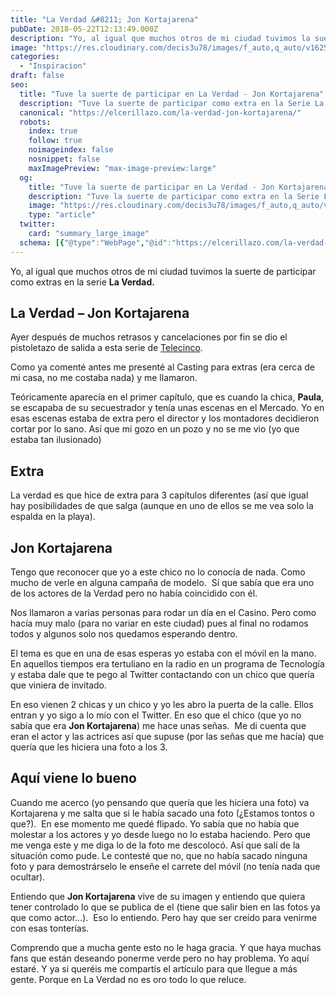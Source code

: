 ```yaml
---
title: "La Verdad &#8211; Jon Kortajarena"
pubDate: 2018-05-22T12:13:49.000Z
description: "Yo, al igual que muchos otros de mi ciudad tuvimos la suerte de participar como extras en la serie La Verdad."
image: "https://res.cloudinary.com/decis3u78/images/f_auto,q_auto/v1625696622/la-verdad-Jon-Kortajarena-la-serie_sigy86_78990742_7898058a/la-verdad-Jon-Kortajarena-la-serie_sigy86_78990742_7898058a.jpg?_i=AA"
categories:
  - "Inspiracion"
draft: false
seo:
  title: "Tuve la suerte de participar en La Verdad - Jon Kortajarena"
  description: "Tuve la suerte de participar como extra en la Serie La Verdad. En La Verdad - Jon Kortajarena hace de un pojlicía que cae a los brazos de Paula. La supuesta chica secuestrada hace mucho años. Aquí os cuento lo que me paso con el sr Jon Kortajarena en uno de los rodajes."
  canonical: "https://elcerillazo.com/la-verdad-jon-kortajarena/"
  robots:
    index: true
    follow: true
    noimageindex: false
    nosnippet: false
    maxImagePreview: "max-image-preview:large"
  og:
    title: "Tuve la suerte de participar en La Verdad - Jon Kortajarena"
    description: "Tuve la suerte de participar como extra en la Serie La Verdad. En La Verdad - Jon Kortajarena hace de un pojlicía que cae a los brazos de Paula. La supuesta chica secuestrada hace mucho años. Aquí os cuento lo que me paso con el sr Jon Kortajarena en uno de los rodajes."
    image: "https://res.cloudinary.com/decis3u78/images/f_auto,q_auto/v1625696622/la-verdad-Jon-Kortajarena-la-serie_sigy86_78990742_7898058a/la-verdad-Jon-Kortajarena-la-serie_sigy86_78990742_7898058a.jpg?_i=AA"
    type: "article"
  twitter:
    card: "summary_large_image"
  schema: [{"@type":"WebPage","@id":"https://elcerillazo.com/la-verdad-jon-kortajarena/","url":"https://elcerillazo.com/la-verdad-jon-kortajarena/","name":"Tuve la suerte de participar en La Verdad - Jon Kortajarena","isPartOf":{"@id":"https://elcerillazo.com/#website"},"primaryImageOfPage":{"@id":"https://elcerillazo.com/la-verdad-jon-kortajarena/#primaryimage"},"image":{"@id":"https://elcerillazo.com/la-verdad-jon-kortajarena/#primaryimage"},"thumbnailUrl":"https://res.cloudinary.com/decis3u78/images/f_auto,q_auto/v1625696622/la-verdad-Jon-Kortajarena-la-serie_sigy86_78990742_7898058a/la-verdad-Jon-Kortajarena-la-serie_sigy86_78990742_7898058a.jpg?_i=AA","datePublished":"2018-05-22T14:13:49+00:00","dateModified":"2018-05-22T14:14:23+00:00","author":{"@id":"https://elcerillazo.com/#/schema/person/368d5b496aeaf077b307f248a72abcd9"},"description":"Tuve la suerte de participar como extra en la Serie La Verdad. En La Verdad - Jon Kortajarena hace de un pojlicía que cae a los brazos de Paula. La supuesta chica secuestrada hace mucho años. Aquí os cuento lo que me paso con el sr Jon Kortajarena en uno de los rodajes.","breadcrumb":{"@id":"https://elcerillazo.com/la-verdad-jon-kortajarena/#breadcrumb"},"inLanguage":"es","potentialAction":[{"@type":"ReadAction","target":["https://elcerillazo.com/la-verdad-jon-kortajarena/"]}]},{"@type":"ImageObject","inLanguage":"es","@id":"https://elcerillazo.com/la-verdad-jon-kortajarena/#primaryimage","url":"https://res.cloudinary.com/decis3u78/images/f_auto,q_auto/v1625696622/la-verdad-Jon-Kortajarena-la-serie_sigy86_78990742_7898058a/la-verdad-Jon-Kortajarena-la-serie_sigy86_78990742_7898058a.jpg?_i=AA","contentUrl":"https://res.cloudinary.com/decis3u78/images/f_auto,q_auto/v1625696622/la-verdad-Jon-Kortajarena-la-serie_sigy86_78990742_7898058a/la-verdad-Jon-Kortajarena-la-serie_sigy86_78990742_7898058a.jpg?_i=AA","width":1196,"height":502,"caption":"La Verdad - Jon Kortajarena"},{"@type":"BreadcrumbList","@id":"https://elcerillazo.com/la-verdad-jon-kortajarena/#breadcrumb","itemListElement":[{"@type":"ListItem","position":1,"name":"Portada","item":"https://elcerillazo.com/"},{"@type":"ListItem","position":2,"name":"La Verdad &#8211; Jon Kortajarena"}]},{"@type":"WebSite","@id":"https://elcerillazo.com/#website","url":"https://elcerillazo.com/","name":"El Cerillazo","description":"De pequeño hacía hogueras y jugaba con cerillas","potentialAction":[{"@type":"SearchAction","target":{"@type":"EntryPoint","urlTemplate":"https://elcerillazo.com/?s={search_term_string}"},"query-input":{"@type":"PropertyValueSpecification","valueRequired":true,"valueName":"search_term_string"}}],"inLanguage":"es"},{"@type":"Person","@id":"https://elcerillazo.com/#/schema/person/368d5b496aeaf077b307f248a72abcd9","name":"montywp","url":"https://elcerillazo.com/author/montywp/"}]
---
```


Yo, al igual que muchos otros de mi ciudad tuvimos la suerte de participar como extras en la serie **La Verdad.**

## La Verdad – Jon Kortajarena

Ayer después de muchos retrasos y cancelaciones por fin se dio el pistoletazo de salida a esta serie de [Telecinco](https://www.telecinco.es/).

Como ya comenté antes me presenté al Casting para extras (era cerca de mi casa, no me costaba nada) y me llamaron.

Teóricamente aparecía en el primer capítulo, que es cuando la chica, **Paula**, se escapaba de su secuestrador y tenía unas escenas en el Mercado. Yo en esas escenas estaba de extra pero el director y los montadores decidieron cortar por lo sano. Así que mi gozo en un pozo y no se me vio (yo que estaba tan ilusionado)

## Extra

La verdad es que hice de extra para 3 capítulos diferentes (así que igual hay posibilidades de que salga (aunque en uno de ellos se me vea solo la espalda en la playa).

## Jon Kortajarena

Tengo que reconocer que yo a este chico no lo conocía de nada. Como mucho de verle en alguna campaña de modelo.  Sí que sabía que era uno de los actores de la Verdad pero no había coincidido con él.

Nos llamaron a varias personas para rodar un día en el Casino. Pero como hacía muy malo (para no variar en este ciudad) pues al final no rodamos todos y algunos solo nos quedamos esperando dentro.

El tema es que en una de esas esperas yo estaba con el móvil en la mano. En aquellos tiempos era tertuliano en la radio en un programa de Tecnología y estaba dale que te pego al Twitter contactando con un chico que quería que viniera de invitado.

En eso vienen 2 chicas y un chico y yo les abro la puerta de la calle. Ellos entran y yo sigo a lo mío con el Twitter. En eso que el chico (que yo no sabía que era **Jon Kortajarena**) me hace unas señas.  Me di cuenta que eran el actor y las actrices así que supuse (por las señas que me hacía) que quería que les hiciera una foto a los 3.

## Aquí viene lo bueno

Cuando me acerco (yo pensando que quería que les hiciera una foto) va Kortajarena y me salta que si le había sacado una foto (¿Estamos tontos o que?).  En ese momento me quedé flipado. Yo sabía que no había que molestar a los actores y yo desde luego no lo estaba haciendo. Pero que me venga este y me diga lo de la foto me descolocó. Así que salí de la situación como pude. Le contesté que no, que no había sacado ninguna foto y para demostrárselo le enseñe el carrete del móvil (no tenía nada que ocultar).

Entiendo que **Jon Kortajarena** vive de su imagen y entiendo que quiera tener controlado lo que se publica de el (tiene que salir bien en las fotos ya que como actor…).  Eso lo entiendo. Pero hay que ser creído para venirme con esas tonterías.

Comprendo que a mucha gente esto no le haga gracia. Y que haya muchas fans que están deseando ponerme verde pero no hay problema. Yo aquí estaré. Y ya si queréis me compartís el artículo para que llegue a más gente. Porque en La Verdad no es oro todo lo que reluce.